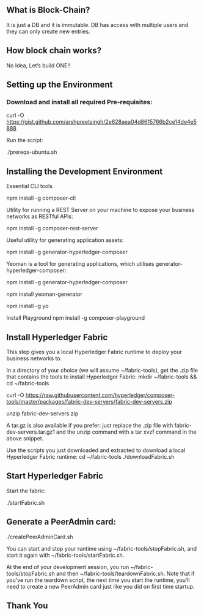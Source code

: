<!-- .slide: data-background="#000000" -->
## What is Block-Chain?

It is just a DB and it is immutable. DB has access with multiple users and they can only create new entries.

<!-- .slide: data-background="#000000" -->
## How block chain works?

No Idea, Let’s build ONE!!



<!-- .slide: data-background="#000000" -->

## Setting up the Environment

### Download and install all required Pre-requisites:

curl -O https://gist.github.com/arshpreetsingh/2e628aea04d8615766b2ce14de4e5888

Run the script:

./prereqs-ubuntu.sh

<!-- .slide: data-background="#000000" -->

## Installing the Development Environment

Essential CLI tools

npm install -g composer-cli

Utility for running a REST Server on your machine to expose your business networks as RESTful APIs:

npm install -g composer-rest-server

Useful utility for generating application assets:

npm install -g generator-hyperledger-composer

Yeoman is a tool for generating applications, which utilises generator-hyperledger-composer:

<!-- .slide: data-background="#000000" -->

npm install -g generator-hyperledger-composer

npm install yeoman-generator

npm install -g yo

<!-- .slide: data-background="#000000" -->

Install Playground
npm install -g composer-playground

<!-- .slide: data-background="#000000" -->
## Install Hyperledger Fabric
This step gives you a local Hyperledger Fabric runtime to deploy your business networks to.

In a directory of your choice (we will assume ~/fabric-tools), get the .zip file that contains the tools to install Hyperledger Fabric:
mkdir ~/fabric-tools && cd ~/fabric-tools

<!-- .slide: data-background="#000000" -->
curl -O https://raw.githubusercontent.com/hyperledger/composer-tools/master/packages/fabric-dev-servers/fabric-dev-servers.zip

unzip fabric-dev-servers.zip

<!-- .slide: data-background="#000000" -->
A tar.gz is also available if you prefer: just replace the .zip file with fabric-dev-servers.tar.gz1 and the unzip command with a tar xvzf command in the above snippet.

Use the scripts you just downloaded and extracted to download a local Hyperledger Fabric runtime:
cd ~/fabric-tools ./downloadFabric.sh

<!-- .slide: data-background="#000000" -->
## Start Hyperledger Fabric
Start the fabric:

./startFabric.sh

<!-- .slide: data-background="#000000" -->

## Generate a PeerAdmin card:

./createPeerAdminCard.sh

You can start and stop your runtime using ~/fabric-tools/stopFabric.sh, and start it again with ~/fabric-tools/startFabric.sh.

At the end of your development session, you run ~/fabric-tools/stopFabric.sh and then ~/fabric-tools/teardownFabric.sh. Note that if you’ve run the teardown script, the next time you start the runtime, you’ll need to create a new PeerAdmin card just like you did on first time startup.

<!-- .slide: data-background="#000000" -->

## Thank You
